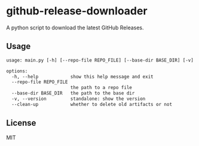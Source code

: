 # github-release-downloader

A python script to download the latest GitHub Releases.

## Usage

```txt
usage: main.py [-h] [--repo-file REPO_FILE] [--base-dir BASE_DIR] [-v] [--clean-up]

options:
  -h, --help            show this help message and exit
  --repo-file REPO_FILE
                        the path to a repo file
  --base-dir BASE_DIR   the path to the base dir
  -v, --version         standalone: show the version
  --clean-up            whether to delete old artifacts or not
```

## License

MIT
